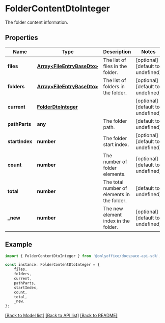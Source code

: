 # FolderContentDtoInteger

The folder content information.

## Properties

Name | Type | Description | Notes
------------ | ------------- | ------------- | -------------
**files** | [**Array&lt;FileEntryBaseDto&gt;**](FileEntryBaseDto.md) | The list of files in the folder. | [optional] [default to undefined]
**folders** | [**Array&lt;FileEntryBaseDto&gt;**](FileEntryBaseDto.md) | The list of folders in the folder. | [optional] [default to undefined]
**current** | [**FolderDtoInteger**](FolderDtoInteger.md) |  | [optional] [default to undefined]
**pathParts** | **any** | The folder path. | [default to undefined]
**startIndex** | **number** | The folder start index. | [optional] [default to undefined]
**count** | **number** | The number of folder elements. | [optional] [default to undefined]
**total** | **number** | The total number of elements in the folder. | [default to undefined]
**_new** | **number** | The new element index in the folder. | [optional] [default to undefined]

## Example

```typescript
import { FolderContentDtoInteger } from '@onlyoffice/docspace-api-sdk';

const instance: FolderContentDtoInteger = {
    files,
    folders,
    current,
    pathParts,
    startIndex,
    count,
    total,
    _new,
};
```

[[Back to Model list]](../README.md#documentation-for-models) [[Back to API list]](../README.md#documentation-for-api-endpoints) [[Back to README]](../README.md)
